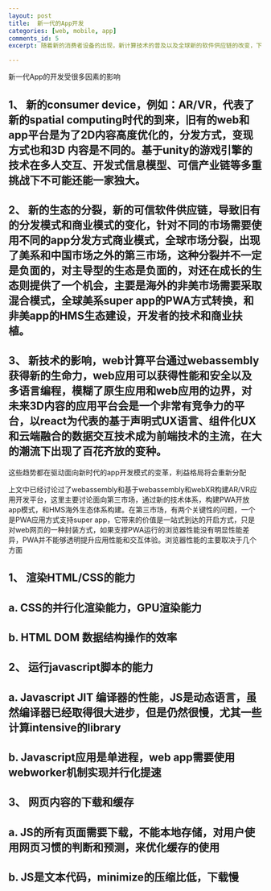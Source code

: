 ```yaml
---
layout: post
title:  新一代的App开发
categories: [web, mobile, app]
comments_id: 5
excerpt: 随着新的消费者设备的出现，新计算技术的普及以及全球新的软件供应链的改变，下一代的app开发已经浮出水面

---
```

新一代App的开发受很多因素的影响
## 1、	新的consumer device，例如：AR/VR，代表了新的spatial computing时代的到来，旧有的web和app平台是为了2D内容高度优化的，分发方式，变现方式也和3D 内容是不同的。基于unity的游戏引擎的技术在多人交互、开发式信息模型、可信产业链等多重挑战下不可能还能一家独大。
## 2、	新的生态的分裂，新的可信软件供应链，导致旧有的分发模式和商业模式的变化，针对不同的市场需要使用不同的app分发方式商业模式，全球市场分裂，出现了美系和中国市场之外的第三市场，这种分裂并不一定是负面的，对主导型的生态是负面的，对还在成长的生态则提供了一个机会，主要是海外的非美市场需要采取混合模式，全球美系super app的PWA方式转换，和非美app的HMS生态建设，开发者的技术和商业扶植。	
## 3、	新技术的影响，web计算平台通过webassembly获得新的生命力，web应用可以获得性能和安全以及多语言编程，模糊了原生应用和web应用的边界，对未来3D内容的应用平台会是一个非常有竞争力的平台，以react为代表的基于声明式UX语言、组件化UX和云端融合的数据交互技术成为前端技术的主流，在大的潮流下出现了百花齐放的变种。
这些趋势都在驱动面向新时代的app开发模式的变革，利益格局将会重新分配

上文中已经讨论过了webassembly和基于webassembly和webXR构建AR/VR应用开发平台，这里主要讨论面向第三市场，通过新的技术体系，构建PWA开放app模式，和HMS海外生态体系构建。在第三市场，有两个关键性的问题，一个是PWA应用方式支持super app，它带来的价值是一站式到达的开启方式，只是对web网页的一种封装方式，如果支撑PWA运行的浏览器性能没有明显性能差异，PWA并不能够透明提升应用性能和交互体验。浏览器性能的主要取决于几个方面

## 1、	渲染HTML/CSS的能力
  ## a.	CSS的并行化渲染能力，GPU渲染能力
  ## b.	HTML DOM 数据结构操作的效率
## 2、	运行javascript脚本的能力
  ## a.	Javascript JIT 编译器的性能，JS是动态语言，虽然编译器已经取得很大进步，但是仍然很慢，尤其一些计算intensive的library
  ## b.	Javascript应用是单进程，web app需要使用webworker机制实现并行化提速
## 3、	网页内容的下载和缓存
  ## a.	JS的所有页面需要下载，不能本地存储，对用户使用网页习惯的判断和预测，来优化缓存的使用
  ## b.	JS是文本代码，minimize的压缩比低，下载慢
